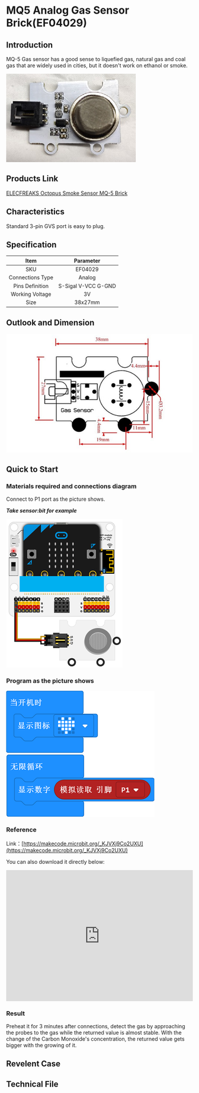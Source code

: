 # MQ5 Analog Gas Sensor Brick(EF04029)

## Introduction

MQ-5 Gas sensor has a good sense to liquefied gas, natural gas and coal gas that are widely used in cities, but it doesn't work on ethanol or smoke. 

![](./images/04029_01.png)

## Products Link

[ELECFREAKS Octopus Smoke Sensor MQ-5 Brick](https://www.elecfreaks.com/octopus-gas-sensor-mq-5-brick-obmq5.html)

## Characteristics

 Standard 3-pin GVS port is easy to plug. 
## Specification


Item | Parameter 
:-: | :-: 
SKU|EF04029
Connections Type|Analog
Pins Definition|S-Sigal V-VCC G-GND
Working Voltage|3V
Size|38x27mm



## Outlook and Dimension


![](./images/04029_02.png)


## Quick to Start


### Materials required and connections diagram 


 Connect to P1 port as the picture shows. 

***Take sensor:bit for example***



![](./images/04029_03.png)




### Program as the picture shows 



![](./images/04029_04.png)




### Reference
Link：[https://makecode.microbit.org/_KJVXj9Co2UXU](https://makecode.microbit.org/_KJVXj9Co2UXU)

You can also download it directly below:

<div style="position:relative;height:0;padding-bottom:70%;overflow:hidden;"><iframe style="position:absolute;top:0;left:0;width:100%;height:100%;" src="https://makecode.microbit.org/#pub:_KJVXj9Co2UXU" frameborder="0" sandbox="allow-popups allow-forms allow-scripts allow-same-origin"></iframe></div>  


### Result
 Preheat it for 3 minutes after connections, detect the gas by approaching the probes to the gas while the returned value is almost stable. 
 With the change of the Carbon Monoxide's concentration, the returned value gets bigger with the growing of it.
## Revelent Case


## Technical File

